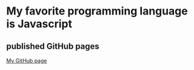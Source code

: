 # My favorite programming language is Javascript 
## published GitHub pages
[My GitHub page](https://jasonarong.github.io/CSE110Lab1/)